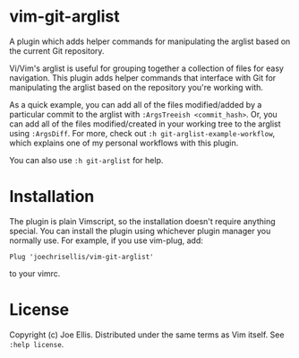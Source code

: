 # vim-git-arglist

A plugin which adds helper commands for manipulating the arglist based on the
current Git repository.

Vi/Vim's arglist is useful for grouping together a collection of files for easy
navigation. This plugin adds helper commands that interface with Git for
manipulating the arglist based on the repository you're working with.

As a quick example, you can add all of the files modified/added by a particular
commit to the arglist with `:ArgsTreeish <commit_hash>`. Or, you can add all of
the files modified/created in your working tree to the arglist using
`:ArgsDiff`. For more, check out `:h git-arglist-example-workflow`, which
explains one of my personal workflows with this plugin.

You can also use `:h git-arglist` for help.

# Installation

The plugin is plain Vimscript, so the installation doesn't require anything
special. You can install the plugin using whichever plugin manager you normally
use. For example, if you use vim-plug, add:

```
Plug 'joechrisellis/vim-git-arglist'
```

to your vimrc.

# License

Copyright (c) Joe Ellis. Distributed under the same terms as Vim itself. See
`:help license`.
